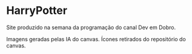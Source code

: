 # HarryPotter
Site produzido na semana da programação do canal Dev em Dobro. 

Imagens geradas pelas IA do canvas. 
Ícones retirados do repositório do canvas.
